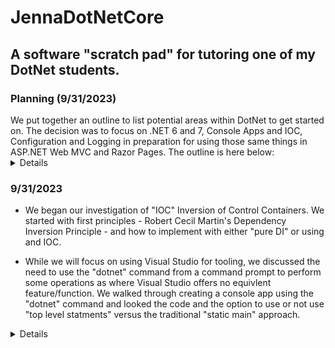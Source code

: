# JennaDotNetCore

## A software "scratch pad" for tutoring one of my DotNet students.

### Planning (9/31/2023)

<summary>We put together an outline to list potential areas within DotNet to get started on.
The decision was to focus on .NET 6 and 7, Console Apps and IOC, Configuration and Logging in 
preparation for using those same things in ASP.NET Web MVC and Razor Pages.
The outline is here below:</summary>

<details>

- .NET (Full Framework) Old/Legacy (4.8?)
- .NET (Core - the new stuff)
	- Core 1
	-	Core 2
	-	Core 3
	-	Core 4 (Microsoft skipped to avoid confusion with Full Framework)
	-	5  - Out of Support - Dropped "core" now just ".NET"
	-	6 - LTS (3 year)
	-	7 - STS (1 year)
	-	8 - Preview out soon?
	
- Tooling
	- Visual Studio (Windows only, Community)
	- Visual Studio for Mac
	- VS Code (free, portable)
		- fallback to the command line
			- demo
	- Jetbrains - Rider (Python IDE PyCharm)
	
- Console Apps
- 	Focus here is on Host.GetDefaultBuilder()
	- 	Convers things that are used in all .NET (Core) applications such as
	- 	Configuration, 
	- 	Logging, 
	- 	IOC - Inversion of Control - 
	- 	BackGround Versus Console

- Web Apps
	- 	An overview of the difference between MVC and Razor
	- 	MVC
	- 	Razor Pages
	- 	An overview of SOAP versus Rest - History of API Development (WCF)
	- 	(REST) API
	- 	SPA's  - JavaScript - Angular, Vue, React
	- 	Blazer

- BackgroundServices
	- 	Plain
	- 	Windows Service
	- 	Linux Daemon
	- 	Other deployment models for the cloud

- Database
	- 	Sql Server - stand alone server, "localdb"
	- 	Sqlite

- "Greenfield" Development
- "Brownfield" Development

</details>

### 9/31/2023 

<summary>

- We began our investigation of "IOC" Inversion of Control Containers.
We started with first principles - Robert Cecil Martin's Dependency
Inversion Principle - and how to implement with either "pure DI" or
using and IOC.

- While we will focus on using Visual Studio for tooling, we discussed the need to use the 
"dotnet" command from a command prompt to perform some operations as where Visual
Studio offers no equivlent feature/function.  We walked through creating
a console app using the "dotnet" command and looked the code and the option to use or not 
use "top level statments" versus the traditional "static main" approach.


</summery>
<details>

- See the ConsoleAppDip1 project
- see https://blog.ploeh.dk/2014/06/10/pure-di/
	- I highly recommend this guys's book on DI

</details>

